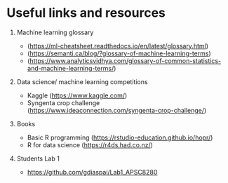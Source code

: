# Useful links and resources

1. Machine learning glossary 
    * (https://ml-cheatsheet.readthedocs.io/en/latest/glossary.html)
    * (https://semanti.ca/blog/?glossary-of-machine-learning-terms)
    * (https://www.analyticsvidhya.com/glossary-of-common-statistics-and-machine-learning-terms/)

2. Data science/ machine learning competitions
    * Kaggle (https://www.kaggle.com/)
    * Syngenta crop challenge (https://www.ideaconnection.com/syngenta-crop-challenge/)
3. Books
    * Basic R programming (https://rstudio-education.github.io/hopr/)
    * R for data science (https://r4ds.had.co.nz/)
  
4. Students Lab 1
    * https://github.com/gdiaspai/Lab1_APSC8280
    
    

